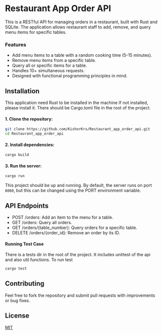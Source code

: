 # Restaurant App Order API

This is a RESTful API for managing orders in a restaurant, built with Rust and SQLite. 
The application allows restaurant staff to add, remove, and query menu items for specific tables.

### Features

- Add menu items to a table with a random cooking time (5-15 minutes).
- Remove menu items from a specific table.
- Query all or specific items for a table.
- Handles 10+ simultaneous requests.
- Designed with functional programming principles in mind.

## Installation

This application need Rust to be installed in the machine If not installed, please install it.
There should be Cargo.toml file in the root of the project.

#### 1. Clone the repository:

```bash
git clone https://github.com/KishorKrs/Restaurant_app_order_api.git
cd Restaurant_app_order_api
```

#### 2. Install dependencies:

```bash
cargo build
```

#### 3. Run the server:

```bash
cargo run
```
This project should be up and running. By default, the server runs on port `8080`, but this can be changed using the PORT environment variable.

## API Endpoints

- POST /orders: Add an item to the menu for a table.
- GET /orders: Query all orders.
- GET /orders/{table_number}: Query orders for a specific table.
- DELETE /orders/{order_id}: Remove an order by its ID.


#### Running Test Case

There is a tests dir in the root of the project. It includes unittest of the api and also util functions. To run test

```bash
cargo test
```

## Contributing

Feel free to fork the repository and submit pull requests with improvements or bug fixes.

## License

[MIT](https://choosealicense.com/licenses/mit/)